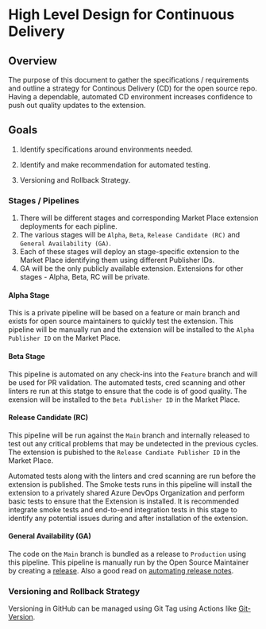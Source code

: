 # High Level Design for Continuous Delivery

## Overview

The purpose of this document to gather the specifications / requirements  and outline a
strategy for Continous Delivery (CD) for the open source repo. Having a dependable, automated
CD environment increases confidence to push out quality updates to the extension.

## Goals

1. Identify specifications around environments needed.

1. Identify and make recommendation for automated testing.

1. Versioning and Rollback Strategy.

### Stages / Pipelines

1. There will be different stages and corresponding Market Place extension deployments for each pipline.
1. The various stages will be `Alpha`, `Beta`, `Release Candidate (RC)` and `General
Availability (GA)`.
1. Each of these stages will deploy an stage-specific extension to the
Market Place identifying them using different Publisher IDs.
1. GA will be the only publicly available extension. Extensions for other
stages - Alpha, Beta, RC will be private.

#### Alpha Stage

This is a private pipeline will be based on a feature or main branch and exists for
open source maintainers to quickly test the extension. This pipeline will be manually
run and the extension will be installed to the `Alpha Publisher ID` on the Market Place.

#### Beta Stage

This pipeline is automated on any check-ins into the `Feature` branch and will be used for PR validation. The automated tests, cred scanning and other linters re run at
this statge to ensure that the code is of good quality. The exension will be installed to the `Beta Publisher ID` in the Market Place.

#### Release Candidate (RC)

This pipeline will be run against the `Main` branch and internally released to test out any critical problems that may be undetected in the previous cycles. The extension is pubished to the `Release Candiate Publisher ID` in the Market Place.

Automated tests along with the linters and cred scanning are run before the extension is published. The Smoke tests runs in this pipeline will install the extension to a privately shared Azure DevOps Organization and perform basic tests to ensure that the Extension is installed. It is recommended integrate smoke tests and end-to-end integration tests in this stage to identify any potential issues during and after installation of the extension.

#### General Availability (GA)

The code on the `Main` branch is bundled as a release to `Production` using this pipeline. This pipeline is manually run by the Open Source Maintainer by creating a [release](https://docs.github.com/en/repositories/releasing-projects-on-github/managing-releases-in-a-repository). Also a good read on [automating release notes](https://docs.github.com/en/repositories/releasing-projects-on-github/automatically-generated-release-notes).

### Versioning and Rollback Strategy

Versioning in GitHub can be managed using Git Tag using Actions like [Git-Version](https://github.com/marketplace/actions/git-version).